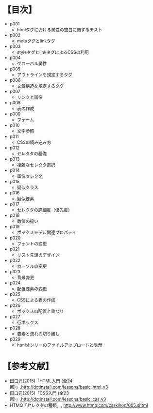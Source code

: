 # 【目次】
- p001
    * htmlタグにおける属性の空白に関するテスト
- p002
    * metaタグとlinkタグ
- p003
    * styleタグとlinkタグによるCSSの利用
- p004
    * グローバル属性
- p005
    * アウトラインを規定するタグ
- p006
    * 文章構造を規定するタグ
- p007
    * リンクと画像
- p008
    * 表の作成
- p009
    * フォーム
- p010
    * 文字参照
- p011
    * CSSの読み込み方
- p012
    * セレクタの基礎
- p013
    * 複雑なセレクタ選択
- p014
    * 属性セレクタ
- p015
    * 疑似クラス
- p016
    * 疑似要素
- p017
    * セレクタの詳細度（優先度）
- p018
    * 数値の扱い
- p019
    * ボックスモデル関連プロパティ
- p020
    * フォントの変更
- p021
    * リスト先頭のデザイン
- p022
    * カーソルの変更
- p023
    * 背景変更
- p024
    * 配置要素の変更
- p025
    * CSSによる表の作成
- p026
    * ボックスの配置と重なり
- p027
    * 行ボックス
- p028
    * 要素と流れの切り離し
- p029
    * htmlオンリーのファイルアップロードと表示

 
# 【参考文献】
- 田口元(2015)「HTML入門 (全24回)」,<http://dotinstall.com/lessons/basic_html_v3>
- 田口元(2015)「CSS入門 (全23回)」,<http://dotinstall.com/lessons/basic_css_v3>
- HTMQ「セレクタの種類」, <http://www.htmq.com/csskihon/005.shtml>
